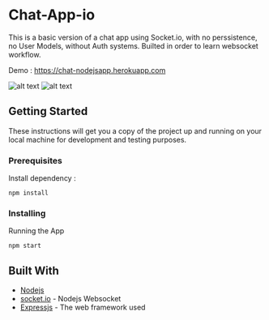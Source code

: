 # Chat-App-io
This is a basic version of a chat app using Socket.io, with no perssistence, no User Models, without Auth systems. Builted in order to learn websocket workflow. 

Demo : https://chat-nodejsapp.herokuapp.com

![alt text](https://github.com/ThalKod/Chat-App-IO/blob/master/home.png)
![alt text](https://github.com/ThalKod/Chat-App-IO/blob/master/chat.png)

## Getting Started

These instructions will get you a copy of the project up and running on your local machine for development and testing purposes.

### Prerequisites
Install dependency :
```
npm install
```

### Installing

Running the App
```
npm start
```

## Built With

* [Nodejs](https://nodejs.org/en/) 
* [socket.io](https://socket.io/) - Nodejs Websocket
* [Expressjs](https://github.com/expressjs/express) - The web framework used
